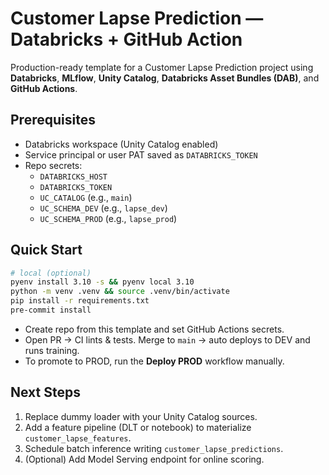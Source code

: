 # Customer Lapse Prediction — Databricks + GitHub Action

Production-ready template for a Customer Lapse Prediction project using **Databricks**, **MLflow**, **Unity Catalog**, **Databricks Asset Bundles (DAB)**, and **GitHub Actions**.

## Prerequisites
- Databricks workspace (Unity Catalog enabled)
- Service principal or user PAT saved as `DATABRICKS_TOKEN`
- Repo secrets:
  - `DATABRICKS_HOST`
  - `DATABRICKS_TOKEN`
  - `UC_CATALOG` (e.g., `main`)
  - `UC_SCHEMA_DEV` (e.g., `lapse_dev`)
  - `UC_SCHEMA_PROD` (e.g., `lapse_prod`)

## Quick Start
```bash
# local (optional)
pyenv install 3.10 -s && pyenv local 3.10
python -m venv .venv && source .venv/bin/activate
pip install -r requirements.txt
pre-commit install
```

- Create repo from this template and set GitHub Actions secrets.
- Open PR → CI lints & tests. Merge to `main` → auto deploys to DEV and runs training.
- To promote to PROD, run the **Deploy PROD** workflow manually.

## Next Steps
1. Replace dummy loader with your Unity Catalog sources.
2. Add a feature pipeline (DLT or notebook) to materialize `customer_lapse_features`.
3. Schedule batch inference writing `customer_lapse_predictions`.
4. (Optional) Add Model Serving endpoint for online scoring.
